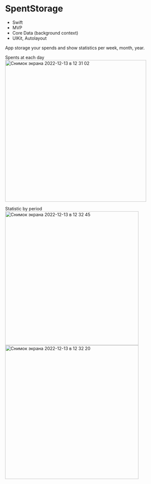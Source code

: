 # SpentStorage

<ul>
  <li>Swift</li>
  <li>MVP</li>
  <li>Core Data (background context)</li>
  <li>UIKit, Autolayout</li>
</ul>

App storage your spends and show statistics per week, month, year.

Spents at each day
<img width="457" alt="Снимок экрана 2022-12-13 в 12 31 02" src="https://user-images.githubusercontent.com/39259909/207312455-95e2ee3a-7fa3-434f-ac02-44c38d454e9f.png">

Statistic by period
<img width="432" alt="Снимок экрана 2022-12-13 в 12 32 45" src="https://user-images.githubusercontent.com/39259909/207312757-ffdda0b8-bb65-4131-a635-ea936c36690d.png"><img width="432" alt="Снимок экрана 2022-12-13 в 12 32 20" src="https://user-images.githubusercontent.com/39259909/207312764-7680d5de-d5e7-4ffc-ae18-4c9a0e91639c.png">

